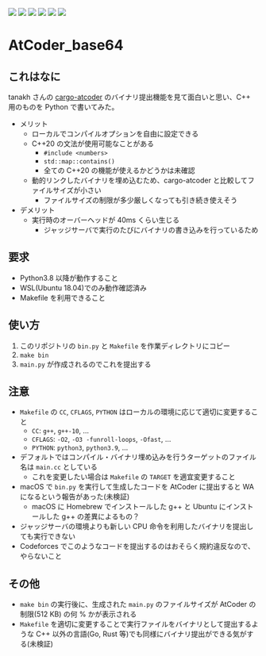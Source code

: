 [![](https://img.shields.io/badge/license-CC0-lightgrey.svg?style=flat&logo=Creative-Commons)](https://github.com/kyomukyomupurin/snippets_generator/blob/master/LICENSE)
![](https://img.shields.io/badge/C++-20-brightgreen.svg?style=flat&logo=c%2B%2B)
![](https://img.shields.io/badge/g++-10.3.0-blue.svg?style=flat&logo=GNU)
![](https://img.shields.io/badge/Python-3.9.2-brightgreen.svg?style=flat&logo=Python)
![](https://img.shields.io/badge/OS-WSL-yellow.svg?style=flat&logo=Linux)
![](https://img.shields.io/badge/Ubuntu-18.04-orange.svg?style=flat&logo=Ubuntu)

# AtCoder_base64

## これはなに

tanakh さんの [cargo-atcoder](https://github.com/tanakh/cargo-atcoder) のバイナリ提出機能を見て面白いと思い、C++ 用のものを Python で書いてみた。

- メリット
  - ローカルでコンパイルオプションを自由に設定できる
  - C++20 の文法が使用可能なことがある
    - `#include <numbers>`
    - `std::map::contains()`
    - 全ての C++20 の機能が使えるかどうかは未確認
  - 動的リンクしたバイナリを埋め込むため、cargo-atcoder と比較してファイルサイズが小さい
    - ファイルサイズの制限が多少厳しくなっても引き続き使えそう
- デメリット
  - 実行時のオーバーヘッドが 40ms くらい生じる
    - ジャッジサーバで実行のたびにバイナリの書き込みを行っているため

## 要求

- Python3.8 以降が動作すること
- WSL(Ubuntu 18.04)でのみ動作確認済み
- Makefile を利用できること

## 使い方

1. このリポジトリの `bin.py` と `Makefile` を作業ディレクトリにコピー
2. `make bin`
3. `main.py` が作成されるのでこれを提出する

## 注意

- `Makefile` の `CC`, `CFLAGS`, `PYTHON` はローカルの環境に応じて適切に変更すること
  - `CC`: `g++`, `g++-10`, ...
  - `CFLAGS`: `-O2`, `-O3 -funroll-loops`, `-Ofast`, ...
  - `PYTHON`: `python3`, `python3.9`, ...
- デフォルトではコンパイル・バイナリ埋め込みを行うターゲットのファイル名は `main.cc` としている
  - これを変更したい場合は `Makefile` の `TARGET` を適宜変更すること
- macOS で `bin.py` を実行して生成したコードを AtCoder に提出すると WA になるという報告があった(未検証)
  - macOS に Homebrew でインストールした g++ と Ubuntu にインストールした g++ の差異によるもの？
- ジャッジサーバの環境よりも新しい CPU 命令を利用したバイナリを提出しても実行できない
- Codeforces でこのようなコードを提出するのはおそらく規約違反なので、やらないこと

## その他

- `make bin` の実行後に、生成された `main.py` のファイルサイズが AtCoder の制限(512 KB) の何 % かが表示される
- `Makefile` を適切に変更することで実行ファイルをバイナリとして提出するような C++ 以外の言語(Go, Rust 等)でも同様にバイナリ提出ができる気がする(未検証)